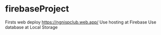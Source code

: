 # firebaseProject
Firsts web deploy
https://ngnispclub.web.app/
Use hosting at Firebase
Use database at Local Storage
